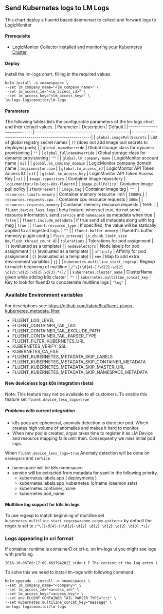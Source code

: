 ## Send Kubernetes logs to LM Logs

This chart deploy a fluentd based daemonset to collect and forward logs to LogicMonitor
#### Prerequisite
- LogicMonitor Collector [installed and monitoring your Kubernetes Cluster](https://www.logicmonitor.com/support/monitoring/containers/kubernetes/adding-your-kubernetes-cluster-into-monitoring).

#### Deploy

Install the lm-logs chart, filling in the required values.

``` console
helm install -n <namespace> \
--set lm_company_name="<lm_company_name>" \
--set lm_access_id="<lm_access_id>" \
--set lm_access_key="<lm_access_key>" \
lm-logs logicmonitor/lm-logs
```

#### Parameters
The following tables lists the configurable parameters of the lm-logs chart and their default values.
| Parameter                   | Description                                     | Default                                                 |
|-----------------------------|-------------------------------------------------|---------------------------------------------------------|
| `global.imagePullSecrets`   | List of global registry secret names            | `[]` (does not add image pull secrets to deployed pods) |
| `global.nameOverride`       | Global storage class for dynamic provisioning   | `""`                                                    |
| `global.fullnameOverride`   | Global storage class for dynamic provisioning   | `""`                                                    |
| `global.lm_company_name`    | LogicMonitor account name                       | `nil`                                                   |
| `global.lm_company_domain`  | LogicMonitor company domain name                | `logicmonitor.com`                                      |
| `global.lm_access_id`       | LogicMonitor API Token Access ID                | `nil`                                                   |
| `global.lm_access_key`      | LogicMonitor API Token Access Key               | `nil`                                                   |
| `image.repository`          | Container image repository                      | `logicmonitor/lm-logs-k8s-fluentd`                      |
| `image.pullPolicy`          | Container image pull policy                     | `IfNotPresent`                                          |
| `image.tag`                 | Container image tag                             | `""`                                                    |
| `resources.limits.memory`   | Container memory resource limit                 | `1000Mi`                                                |
| `resources.requests.cpu.`   | Container cpu resource requests                 | `300m`                                                  |
| `resources.requests.memory` | Container memory resource requests              | `700Mi`                                                 |
| `fluent.device_less_logs`   | beta feature. when set true, do not send resource information. send `service` and `namespace` as metadata when true  | `false`                                                 |
| `fluent.include_metadata`   | if true send all metadata along with log msg    | `true`                                                  |
| `fluent.resource_type`      | If specified, the value will be statically applied to all ingested logs.  | `""`    |
| `fluent.buffer.memory`      | fluentd's buffer memory plugin config           | `flush_interval 1s,chunk_limit_size 8m,flush_thread_count 8`|
| `tolerations`               | Tolerations for pod assignment	                | `{}`  (evaluated as a template)                         |
| `nodeSelectors`             | Node labels for pod assignment		            | `{}`  (evaluated as a template)                         |
| `affinity`                  | Affinity for pod assignment		                | `{}`  (evaluated as a template)                         |
| `env`                       | Map to add extra environment variables	        | `{}`                                                    |
| `kubernetes.multiline_start_regexp` | Regexp to match beginning of multiline	| `/^\[(\d{4}-)?\d{2}-\d{2} \d{2}:\d{2}:\d{2}.\d{3}.*\]/` |
| `kubernetes.cluster_name`       | ClusterName given while adding k8s cluster  	| `""`                                                |
| `kubernetes.multiline_concat_key`       | Key to look for fluentD to concatenate multiline logs   	| `"log"`                     |


### Available Environment variables
For descriptions see: https://github.com/fabric8io/fluent-plugin-kubernetes_metadata_filter

* FLUENT_LOG_LEVEL
* FLUENT_CONTAINER_TAIL_TAG
* FLUENT_CONTAINER_TAIL_EXCLUDE_PATH
* FLUENT_CONTAINER_TAIL_PARSER_TYPE
* FLUENT_FILTER_KUBERNETES_URL
* KUBERNETES_VERIFY_SSL
* KUBERNETES_CA_FILE
* FLUENT_KUBERNETES_METADATA_SKIP_LABELS
* FLUENT_KUBERNETES_METADATA_SKIP_CONTAINER_METADATA
* FLUENT_KUBERNETES_METADATA_SKIP_MASTER_URL
* FLUENT_KUBERNETES_METADATA_SKIP_NAMESPACE_METADATA

#### New deviceless logs k8s integration (beta)
Note: This feature may not be available to all customers.
To enable this feature set `fluent.device_less_logs=true`
##### Problems with current integration
- k8s pods are ephemeral, anomaly detection is done per pod. Which creates high volume of anomalies and makes it hard to monitor.
- When new pod is created, argus takes time to register it as LM Device and resource mapping fails until then. Consequently we miss initial pod logs.

When `fluent.device_less_logs=true`
Anomaly detection will be done on `namespace` and `service`
- namespace will be k8s namespace
- service will be extracted from metadata for yaml in the following priority.
    - kubernetes.labels.app ( deployments )
    - kubernetes.labels.app_kubernetes_io/name (daemon sets)
    - kubernetes.container_name
    - kubernetes.pod_name

#### Multiline log support for k8s lm logs
To use regexp to match beginning of multiline set `kubernetes.multiline_start_regexp=<some-regex-pattern>`
by default the regex is set to `/^\[(\d{4}-)?\d{2}-\d{2} \d{2}:\d{2}:\d{2}.\d{3}.*\]/`

### Logs appearing in cri format
If container runtime is containerD or cri-o, on lm-logs ui you might see logs with prefix eg.
```
2016-10-06T00:17:09.669794202Z stdout F The content of the log entry 1
```
To solve this we need to install lm-logs with following command :
```
helm upgrade --install -n <namespace> \
--set lm_company_name="<company>" \
--set lm_access_id="<access_id>" \
--set lm_access_key="<access_key"> \
--set env.FLUENT_CONTAINER_TAIL_PARSER_TYPE="cri" \
--set kubernetes.multiline_concat_key="message" \
lm-logs logicmonitor/lm-logs
```
